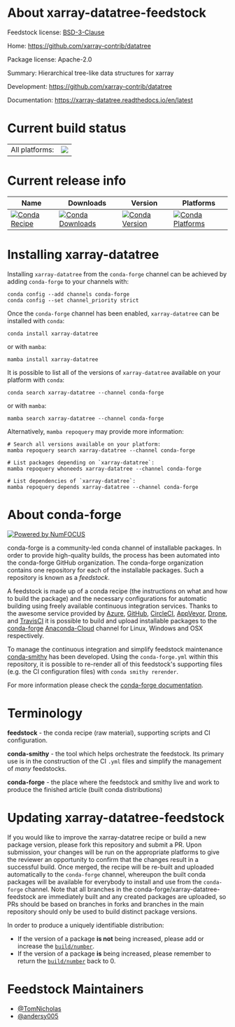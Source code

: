 About xarray-datatree-feedstock
===============================

Feedstock license: [BSD-3-Clause](https://github.com/conda-forge/xarray-datatree-feedstock/blob/main/LICENSE.txt)

Home: https://github.com/xarray-contrib/datatree

Package license: Apache-2.0

Summary: Hierarchical tree-like data structures for xarray

Development: https://github.com/xarray-contrib/datatree

Documentation: https://xarray-datatree.readthedocs.io/en/latest

Current build status
====================


<table><tr><td>All platforms:</td>
    <td>
      <a href="https://dev.azure.com/conda-forge/feedstock-builds/_build/latest?definitionId=15842&branchName=main">
        <img src="https://dev.azure.com/conda-forge/feedstock-builds/_apis/build/status/xarray-datatree-feedstock?branchName=main">
      </a>
    </td>
  </tr>
</table>

Current release info
====================

| Name | Downloads | Version | Platforms |
| --- | --- | --- | --- |
| [![Conda Recipe](https://img.shields.io/badge/recipe-xarray--datatree-green.svg)](https://anaconda.org/conda-forge/xarray-datatree) | [![Conda Downloads](https://img.shields.io/conda/dn/conda-forge/xarray-datatree.svg)](https://anaconda.org/conda-forge/xarray-datatree) | [![Conda Version](https://img.shields.io/conda/vn/conda-forge/xarray-datatree.svg)](https://anaconda.org/conda-forge/xarray-datatree) | [![Conda Platforms](https://img.shields.io/conda/pn/conda-forge/xarray-datatree.svg)](https://anaconda.org/conda-forge/xarray-datatree) |

Installing xarray-datatree
==========================

Installing `xarray-datatree` from the `conda-forge` channel can be achieved by adding `conda-forge` to your channels with:

```
conda config --add channels conda-forge
conda config --set channel_priority strict
```

Once the `conda-forge` channel has been enabled, `xarray-datatree` can be installed with `conda`:

```
conda install xarray-datatree
```

or with `mamba`:

```
mamba install xarray-datatree
```

It is possible to list all of the versions of `xarray-datatree` available on your platform with `conda`:

```
conda search xarray-datatree --channel conda-forge
```

or with `mamba`:

```
mamba search xarray-datatree --channel conda-forge
```

Alternatively, `mamba repoquery` may provide more information:

```
# Search all versions available on your platform:
mamba repoquery search xarray-datatree --channel conda-forge

# List packages depending on `xarray-datatree`:
mamba repoquery whoneeds xarray-datatree --channel conda-forge

# List dependencies of `xarray-datatree`:
mamba repoquery depends xarray-datatree --channel conda-forge
```


About conda-forge
=================

[![Powered by
NumFOCUS](https://img.shields.io/badge/powered%20by-NumFOCUS-orange.svg?style=flat&colorA=E1523D&colorB=007D8A)](https://numfocus.org)

conda-forge is a community-led conda channel of installable packages.
In order to provide high-quality builds, the process has been automated into the
conda-forge GitHub organization. The conda-forge organization contains one repository
for each of the installable packages. Such a repository is known as a *feedstock*.

A feedstock is made up of a conda recipe (the instructions on what and how to build
the package) and the necessary configurations for automatic building using freely
available continuous integration services. Thanks to the awesome service provided by
[Azure](https://azure.microsoft.com/en-us/services/devops/), [GitHub](https://github.com/),
[CircleCI](https://circleci.com/), [AppVeyor](https://www.appveyor.com/),
[Drone](https://cloud.drone.io/welcome), and [TravisCI](https://travis-ci.com/)
it is possible to build and upload installable packages to the
[conda-forge](https://anaconda.org/conda-forge) [Anaconda-Cloud](https://anaconda.org/)
channel for Linux, Windows and OSX respectively.

To manage the continuous integration and simplify feedstock maintenance
[conda-smithy](https://github.com/conda-forge/conda-smithy) has been developed.
Using the ``conda-forge.yml`` within this repository, it is possible to re-render all of
this feedstock's supporting files (e.g. the CI configuration files) with ``conda smithy rerender``.

For more information please check the [conda-forge documentation](https://conda-forge.org/docs/).

Terminology
===========

**feedstock** - the conda recipe (raw material), supporting scripts and CI configuration.

**conda-smithy** - the tool which helps orchestrate the feedstock.
                   Its primary use is in the construction of the CI ``.yml`` files
                   and simplify the management of *many* feedstocks.

**conda-forge** - the place where the feedstock and smithy live and work to
                  produce the finished article (built conda distributions)


Updating xarray-datatree-feedstock
==================================

If you would like to improve the xarray-datatree recipe or build a new
package version, please fork this repository and submit a PR. Upon submission,
your changes will be run on the appropriate platforms to give the reviewer an
opportunity to confirm that the changes result in a successful build. Once
merged, the recipe will be re-built and uploaded automatically to the
`conda-forge` channel, whereupon the built conda packages will be available for
everybody to install and use from the `conda-forge` channel.
Note that all branches in the conda-forge/xarray-datatree-feedstock are
immediately built and any created packages are uploaded, so PRs should be based
on branches in forks and branches in the main repository should only be used to
build distinct package versions.

In order to produce a uniquely identifiable distribution:
 * If the version of a package **is not** being increased, please add or increase
   the [``build/number``](https://docs.conda.io/projects/conda-build/en/latest/resources/define-metadata.html#build-number-and-string).
 * If the version of a package **is** being increased, please remember to return
   the [``build/number``](https://docs.conda.io/projects/conda-build/en/latest/resources/define-metadata.html#build-number-and-string)
   back to 0.

Feedstock Maintainers
=====================

* [@TomNicholas](https://github.com/TomNicholas/)
* [@andersy005](https://github.com/andersy005/)


